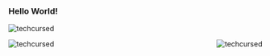 ### Hello World!

<p align="left"> <img src="https://komarev.com/ghpvc/?username=techcursed&label=Profile%20views&color=0e75b6&style=flat" alt="techcursed" /> </p>


<p><img align="left" src="https://github-readme-stats.vercel.app/api/top-langs?username=techcursed&show_icons=true&locale=en&layout=compact" alt="techcursed" /></p>

<p><img align="right" src="https://github-readme-stats.vercel.app/api?username=techcursed&show_icons=true&locale=en" alt="techcursed" /></p>
